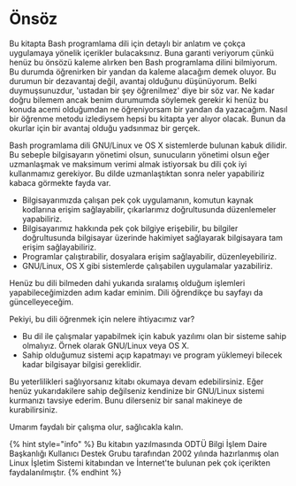 # Önsöz

Bu kitapta Bash programlama dili için detaylı bir anlatım ve çokça uygulamaya yönelik içerikler bulacaksınız. Buna garanti veriyorum çünkü henüz bu önsözü kaleme alırken ben Bash programlama dilini bilmiyorum. Bu durumda öğrenirken bir yandan da kaleme alacağım demek oluyor. Bu durumun bir dezavantaj değil, avantaj olduğunu düşünüyorum. Belki duymuşsunuzdur, 'ustadan bir şey öğrenilmez' diye bir söz var. Ne kadar doğru bilemem ancak benim durumumda söylemek gerekir ki henüz bu konuda acemi olduğumdan ne öğreniyorsam bir yandan da yazacağım. Nasıl bir öğrenme metodu izlediysem hepsi bu kitapta yer alıyor olacak. Bunun da okurlar için bir avantaj olduğu yadsınmaz bir gerçek.

Bash programlama dili GNU/Linux ve OS X sistemlerde bulunan kabuk dilidir. Bu sebeple bilgisayarın yönetimi olsun, sunucuların yönetimi olsun eğer uzmanlaşmak ve maksimum verimi almak istiyorsak bu dili çok iyi kullanmamız gerekiyor. Bu dilde uzmanlaştıktan sonra neler yapabiliriz kabaca görmekte fayda var.

* Bilgisayarımızda çalışan pek çok uygulamanın, komutun kaynak kodlarına erişim sağlayabilir, çıkarlarımız doğrultusunda düzenlemeler yapabiliriz.
* Bilgisayarımız hakkında pek çok bilgiye erişebilir, bu bilgiler doğrultusunda bilgisayar üzerinde hakimiyet sağlayarak bilgisayara tam erişim sağlayabiliriz.
* Programlar çalıştırabilir, dosyalara erişim sağlayabilir, düzenleyebiliriz.
* GNU/Linux, OS X gibi sistemlerde çalışabilen uygulamalar yazabiliriz.

Henüz bu dili bilmeden dahi yukarıda sıralamış olduğum işlemleri yapabileceğimizden adım kadar eminim. Dili öğrendikçe bu sayfayı da güncelleyeceğim.

Pekiyi, bu dili öğrenmek için nelere ihtiyacımız var?

* Bu dil ile çalışmalar yapabilmek için kabuk yazılımı olan bir sisteme sahip olmalıyız. Örnek olarak GNU/Linux veya OS X.
* Sahip olduğumuz sistemi açıp kapatmayı ve program yüklemeyi bilecek kadar bilgisayar bilgisi gereklidir.

Bu yeterlilikleri sağlıyorsanız kitabı okumaya devam edebilirsiniz. Eğer henüz yukarıdakilere sahip değilseniz kendinize bir GNU/Linux sistemi kurmanızı tavsiye ederim. Bunu dilerseniz bir sanal makineye de kurabilirsiniz.

Umarım faydalı bir çalışma olur, sağlıcakla kalın.

{% hint style="info" %}
Bu kitabın yazılmasında ODTÜ Bilgi İşlem Daire Başkanlığı Kullanıcı Destek Grubu tarafından 2002 yılında hazırlanmış olan Linux İşletim Sistemi kitabından ve İnternet'te bulunan pek çok içerikten faydalanılmıştır.
{% endhint %}

